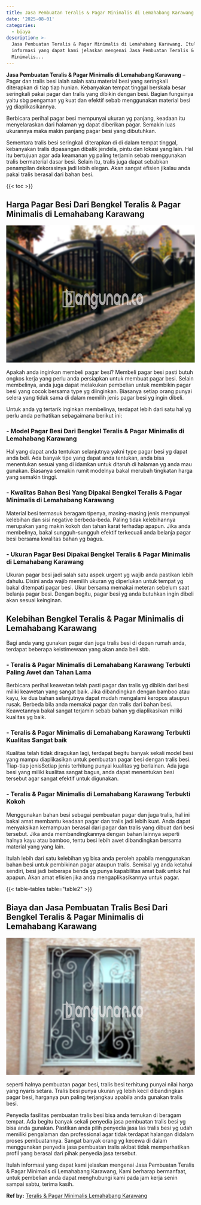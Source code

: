 ```yaml
---
title: Jasa Pembuatan Teralis & Pagar Minimalis di Lemahabang Karawang
date: '2025-08-01'
categories:
  - biaya
description: >-
  Jasa Pembuatan Teralis & Pagar Minimalis di Lemahabang Karawang. Itulah
  informasi yang dapat kami jelaskan mengenai Jasa Pembuatan Teralis & Pagar
  Minimalis...
---
```


**Jasa Pembuatan Teralis & Pagar Minimalis di Lemahabang Karawang** – Pagar dan tralis besi ialah salah satu material besi yang seringkali diterapkan di tiap tiap hunian. Kebanyakan tempat tinggal berskala besar seringkali pakai pagar dan tralis yang dibikin dengan besi. Bagian fungsinya yaitu sbg pengaman yg kuat dan efektif sebab menggunakan material besi yg diaplikasikannya.

Berbicara perihal pagar besi mempunyai ukuran yg panjang, keadaan itu menyelaraskan dari halaman yg dapat diberikan pagar. Semakin luas ukurannya maka makin panjang pagar besi yang dibutuhkan.

Sementara tralis besi seringkali diterapkan di di dalam tempat tinggal, kebanyakan tralis dipasangan dibalik jendela, pintu dan lokasi yang lain. Hal itu bertujuan agar ada keamanan yg paling terjamin sebab menggunakan tralis bermaterial dasar besi. Selain itu, tralis juga dapat sebabkan penampilan dekorasinya jadi lebih elegan. Akan sangat efisien jikalau anda pakai tralis berasal dari bahan besi.

{{< toc >}}

## Harga Pagar Besi Dari Bengkel Teralis & Pagar Minimalis di Lemahabang Karawang

![Jasa Pembuatan Teralis & Pagar Minimalis di Lemahabang Karawang](/images/pagar-minimalis-murah-52.png)

Apakah anda inginkan membeli pagar besi? Membeli pagar besi pasti butuh ongkos kerja yang perlu anda persiapkan untuk membuat pagar besi. Selain membelinya, anda juga dapat melakukan pembelian untuk membikin pagar besi yang cocok bersama type yg diinginkan. Biasanya setiap orang punyai selera yang tidak sama di dalam memilih jenis pagar besi yg ingin dibeli.

Untuk anda yg tertarik inginkan membelinya, terdapat lebih dari satu hal yg perlu anda perhatikan sebagaimana berikut ini:
### \- Model Pagar Besi Dari Bengkel Teralis & Pagar Minimalis di Lemahabang Karawang

Hal yang dapat anda tentukan selanjutnya yakni type pagar besi yg dapat anda beli. Ada banyak tipe yang dapat anda tentukan, anda bisa menentukan sesuai yang di idamkan untuk ditaruh di halaman yg anda mau gunakan. Biasanya semakin rumit modelnya bakal merubah tingkatan harga yang semakin tinggi.

### \- Kwalitas Bahan Besi Yang Dipakai Bengkel Teralis & Pagar Minimalis di Lemahabang Karawang

Material besi termasuk beragam tipenya, masing-masing jenis mempunyai kelebihan dan sisi negative berbeda-beda. Paling tidak kelebihannya merupakan yang makin kokoh dan tahan karat terhadap apapun. Jika anda membelinya, bakal sungguh-sungguh efektif terkecuali anda belanja pagar besi bersama kwalitas bahan yg bagus.

### \- Ukuran Pagar Besi Dipakai Bengkel Teralis & Pagar Minimalis di Lemahabang Karawang

Ukuran pagar besi jadi salah satu aspek urgent yg wajib anda pastikan lebih dahulu. Disini anda wajib memilih ukuran yg diperlukan untuk tempat yg bakal ditempati pagar besi. Ukur bersama memakai meteran sebelum saat belanja pagar besi. Dengan begitu, pagar besi yg anda butuhkan ingin dibeli akan sesuai keinginan.

## Kelebihan Bengkel Teralis & Pagar Minimalis di Lemahabang Karawang

Bagi anda yang gunakan pagar dan juga tralis besi di depan rumah anda, terdapat beberapa keistimewaan yang akan anda beli sbb.

### \- Teralis & Pagar Minimalis di Lemahabang Karawang Terbukti Paling Awet dan Tahan Lama

Berbicara perihal keawetan telah pasti pagar dan tralis yg dibikin dari besi miliki keawetan yang sangat baik. Jika dibandingkan dengan bamboo atau kayu, ke dua bahan selanjutnya dapat mudah mengalami keropos ataupun rusak. Berbeda bila anda memakai pagar dan tralis dari bahan besi. Keawetannya bakal sangat terjamin sebab bahan yg diaplikasikan miliki kualitas yg baik.

### \- Teralis & Pagar Minimalis di Lemahabang Karawang Terbukti Kualitas Sangat baik

Kualitas telah tidak diragukan lagi, terdapat begitu banyak sekali model besi yang mampu diaplikasikan untuk pembuatan pagar besi dengan tralis besi. Tiap-tiap jenisSetiap jenis terhitung punyai kualitas yg berlainan. Ada juga besi yang miliki kualitas sangat bagus, anda dapat menentukan besi tersebut agar sangat efektif untuk digunakan.

### \- Teralis & Pagar Minimalis di Lemahabang Karawang Terbukti Kokoh

Menggunakan bahan besi sebagai pembuatan pagar dan juga tralis, hal ini bakal amat membantu keadaan pagar dan tralis jadi lebih kuat. Anda dapat menyaksikan kemampuan berasal dari pagar dan tralis yang dibuat dari besi tersebut. Jika anda membandingkannya dengan bahan lainnya seperti halnya kayu atau bamboo, tentu besi lebih awet dibandingkan bersama material yang yang lain.

Itulah lebih dari satu kelebihan yg bisa anda peroleh apabila menggunakan bahan besi untuk pembikinan pagar ataupun tralis. Semisal yg anda ketahui sendiri, besi jadi beberapa benda yg punya kapabilitas amat baik untuk hal apapun. Akan amat efisien jika anda mengaplikasikannya untuk pagar.

{{< table-tables table="table2" >}}

## Biaya dan Jasa Pembuatan Tralis Besi Dari Bengkel Teralis & Pagar Minimalis di Lemahabang Karawang

![Jasa Pembuatan Teralis & Pagar Minimalis di Lemahabang Karawang](/images/teralis-minimalis-murah-32.png)

seperti halnya pembuatan pagar besi, tralis besi terhitung punyai nilai harga yang nyaris setara. Tralis besi punya ukuran yg lebih kecil dibandingkan pagar besi, harganya pun paling terjangkau apabila anda gunakan tralis besi.

Penyedia fasilitas pembuatan tralis besi bisa anda temukan di beragam tempat. Ada begitu banyak sekali penyedia jasa pembuatan tralis besi yg bisa anda gunakan. Pastikan anda pilih penyedia jasa las tralis besi yg udah memiliki pengalaman dan professional agar tidak terdapat halangan didalam proses pembuatannya. Sangat banyak orang yg kecewa di dalam menggunakan penyedia jasa pembuatan tralis akibat tidak memperhatikan profil yang berasal dari pihak penyedia jasa tersebut.

Itulah informasi yang dapat kami jelaskan mengenai Jasa Pembuatan Teralis & Pagar Minimalis di Lemahabang Karawang, Kami berharap bermanfaat, untuk pembelian anda dapat menghubungi kami pada jam kerja senin sampai sabtu, terima kasih.

**Ref by:** [Teralis & Pagar Minimalis Lemahabang Karawang](https://id.wikipedia.org/wiki/Teralis)
